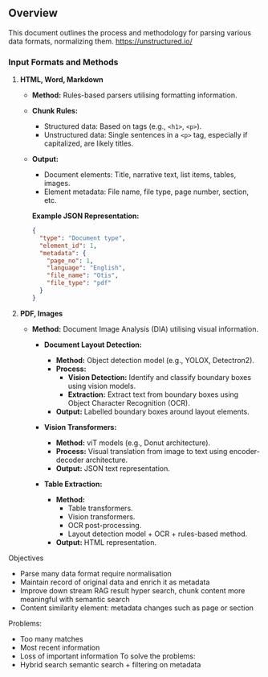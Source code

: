 ## Overview
This document outlines the process and methodology for parsing various data formats, normalizing them. https://unstructured.io/

### Input Formats and Methods

1. **HTML, Word, Markdown**
	- **Method:** Rules-based parsers utilising formatting information.
	- **Chunk Rules:**
  		- Structured data: Based on tags (e.g., `<h1>`, `<p>`).
  		- Unstructured data: Single sentences in a `<p>` tag, especially if capitalized, are likely titles.
	- **Output:**
  		- Document elements: Title, narrative text, list items, tables, images.
  		- Element metadata: File name, file type, page number, section, etc.

		**Example JSON Representation:**
		```json
		{
		  "type": "Document type",
		  "element_id": 1,
		  "metadata": {
		    "page_no": 1,
		    "language": "English",
		    "file_name": "Otis",
		    "file_type": "pdf"
		  }
		}
		```

2. **PDF, Images**
	- **Method:** Document Image Analysis (DIA) utilising visual information.
	  - **Document Layout Detection:**
	    - **Method:** Object detection model (e.g., YOLOX, Detectron2).
	    - **Process:**
	      - **Vision Detection:** Identify and classify boundary boxes using vision models.
	      - **Extraction:** Extract text from boundary boxes using Object Character Recognition (OCR).
	    - **Output:** Labelled boundary boxes around layout elements.
	  - **Vision Transformers:**
	    - **Method:** viT models (e.g., Donut architecture).
	    - **Process:** Visual translation from image to text using encoder-decoder architecture.
	    - **Output:** JSON text representation.

	  - **Table Extraction:**
	    - **Method:**
	      - Table transformers.
	      - Vision transformers.
	      - OCR post-processing.
	      - Layout detection model + OCR + rules-based method.
	    - **Output:** HTML representation.

Objectives
- Parse many data format require normalisation 
- Maintain record of original data and enrich it as metadata
- Improve down stream RAG result hyper search, chunk content more meaningful with semantic search 
- Content similarity element: metadata changes such as page or section

Problems:
- Too many matches
- Most recent information 
- Loss of important information 
To solve the problems:
- Hybrid search semantic search + filtering on metadata
